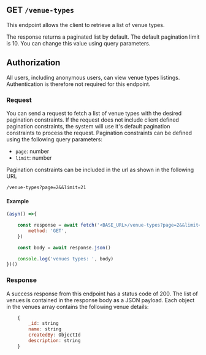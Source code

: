 ## GET `/venue-types`

This endpoint allows the client to retrieve a list of venue types. 

The response returns a paginated list by default. The default pagination limit is 10. You can change this value using query parameters.


## Authorization
All users, including anonymous users, can view venue types listings. Authentication is therefore not required for this endpoint.

### Request
You can send a request to fetch a list of venue types with the desired pagination constraints. If the request does not include client defined pagination constraints, the system will use it's default pagination constraints to process the request. Pagination constraints can be defined using the following query parameters:

- `page`: number
- `limit`: number

Pagination constraints can be included in the url as shown in the following URL

```t
/venue-types?page=2&&limit=21
```

#### Example

```javascript
(asyn() =>{

    const response = await fetch('<BASE_URL>/venue-types?page=2&&limit=21', {
        method: 'GET',
    })

    const body = await response.json()

    console.log('venues types: ', body)
})()
 ```

### Response
A success response from this endpoint has a status code of 200. The list of venues is contained in the response body as a JSON payload. Each object in the venues array contains the following venue details:

```javascript
    {
        _id: string
        name: string
        createdBy: ObjectId
        description: string
    }
```
